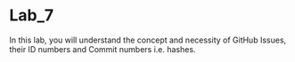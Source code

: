 # Lab_7
In this lab, you will understand the concept and necessity of GitHub Issues, their ID numbers and Commit numbers i.e. hashes.
